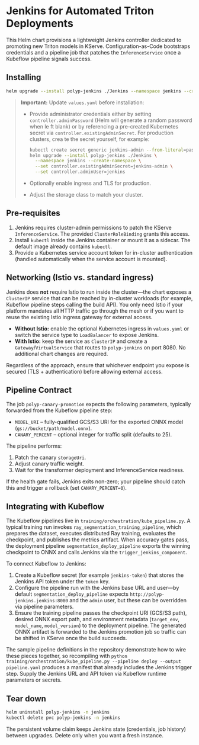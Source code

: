 # Jenkins for Automated Triton Deployments

This Helm chart provisions a lightweight Jenkins controller dedicated to promoting new Triton models in KServe. Configuration-as-Code bootstraps credentials and a pipeline job that patches the `InferenceService` once a Kubeflow pipeline signals success.

## Installing

```bash
helm upgrade --install polyp-jenkins ./Jenkins --namespace jenkins --create-namespace
```

> **Important:** Update `values.yaml` before installation:
>
> - Provide administrator credentials either by setting `controller.adminPassword` (Helm will generate a random password when le
ft blank) or by referencing a pre-created Kubernetes secret via `controller.existingAdminSecret`. For production clusters, crea
te the secret yourself, for example:
>
>   ```bash
>   kubectl create secret generic jenkins-admin --from-literal=password="$(openssl rand -base64 32)" -n jenkins
>   helm upgrade --install polyp-jenkins ./Jenkins \
>     --namespace jenkins --create-namespace \
>     --set controller.existingAdminSecret=jenkins-admin \
>     --set controller.adminUser=jenkins
>   ```
>
> - Optionally enable ingress and TLS for production.
> - Adjust the storage class to match your cluster.

## Pre-requisites

1. Jenkins requires cluster-admin permissions to patch the KServe `InferenceService`. The provided `ClusterRoleBinding` grants this access.
2. Install `kubectl` inside the Jenkins container or mount it as a sidecar. The default image already contains `kubectl`.
3. Provide a Kubernetes service account token for in-cluster authentication (handled automatically when the service account is mounted).

## Networking (Istio vs. standard ingress)

Jenkins does **not** require Istio to run inside the cluster—the chart exposes a `ClusterIP` service that can be reached by
in-cluster workloads (for example, Kubeflow pipeline steps calling the build API). You only need Istio if your platform mandates
all HTTP traffic go through the mesh or if you want to reuse the existing Istio ingress gateway for external access.

- **Without Istio:** enable the optional Kubernetes ingress in `values.yaml` or switch the service type to `LoadBalancer` to
  expose Jenkins.
- **With Istio:** keep the service as `ClusterIP` and create a `Gateway`/`VirtualService` that routes to `polyp-jenkins` on port
  8080. No additional chart changes are required.

Regardless of the approach, ensure that whichever endpoint you expose is secured (TLS + authentication) before allowing
external access.

## Pipeline Contract

The job `polyp-canary-promotion` expects the following parameters, typically forwarded from the Kubeflow pipeline step:

- `MODEL_URI` – fully-qualified GCS/S3 URI for the exported ONNX model (`gs://bucket/path/model.onnx`).
- `CANARY_PERCENT` – optional integer for traffic split (defaults to 25).

The pipeline performs:

1. Patch the canary `storageUri`.
2. Adjust canary traffic weight.
3. Wait for the transformer deployment and InferenceService readiness.

If the health gate fails, Jenkins exits non-zero; your pipeline should catch this and trigger a rollback (set `CANARY_PERCENT=0`).

## Integrating with Kubeflow

The Kubeflow pipelines live in `training/orchestration/kube_pipeline.py`. A typical training run invokes `ray_segmentation_training_pipeline`, which prepares the dataset, executes distributed Ray training, evaluates the checkpoint, and publishes the metrics artifact. When accuracy gates pass, the deployment pipeline `segmentation_deploy_pipeline` exports the winning checkpoint to ONNX and calls Jenkins via the `trigger_jenkins_component`.

To connect Kubeflow to Jenkins:

1. Create a Kubeflow secret (for example `jenkins-token`) that stores the Jenkins API token under the `token` key.
2. Configure the pipeline run with the Jenkins base URL and user—by default `segmentation_deploy_pipeline` expects `http://polyp-jenkins.jenkins:8080` and the `admin` user, but these can be overridden via pipeline parameters.
3. Ensure the training pipeline passes the checkpoint URI (GCS/S3 path), desired ONNX export path, and environment metadata (`target_env`, `model_name`, `model_version`) to the deployment pipeline. The generated ONNX artifact is forwarded to the Jenkins promotion job so traffic can be shifted in KServe once the build succeeds.

The sample pipeline definitions in the repository demonstrate how to wire these pieces together, so recompiling with `python training/orchestration/kube_pipeline.py --pipeline deploy --output pipeline.yaml` produces a manifest that already includes the Jenkins trigger step. Supply the Jenkins URL and API token via Kubeflow runtime parameters or secrets.

## Tear down

```bash
helm uninstall polyp-jenkins -n jenkins
kubectl delete pvc polyp-jenkins -n jenkins
```

The persistent volume claim keeps Jenkins state (credentials, job history) between upgrades. Delete only when you want a fresh instance.